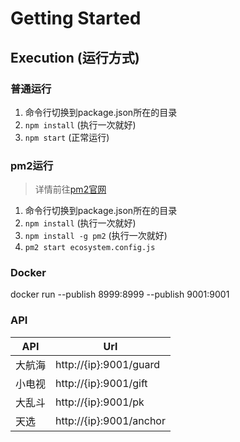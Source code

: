 # Getting Started

## Execution (运行方式)

### 普通运行
 1. 命令行切换到package.json所在的目录
 2. `npm install`                       (执行一次就好)
 3. `npm start`                         (正常运行)

### pm2运行
> 详情前往[pm2官网](https://pm2.io/docs/plus/overview/)
 1. 命令行切换到package.json所在的目录
 2. `npm install`                       (执行一次就好)
 3. `npm install -g pm2`                (执行一次就好)
 4. `pm2 start ecosystem.config.js`

### Docker
docker run --publish 8999:8999 --publish 9001:9001 <image-name>


### API
| API           | Url                           |
|---------------|-------------------------------|
| 大航海        | http://{ip}:9001/guard        |
| 小电视        | http://{ip}:9001/gift         |
| 大乱斗        | http://{ip}:9001/pk           |
| 天选          | http://{ip}:9001/anchor       |
